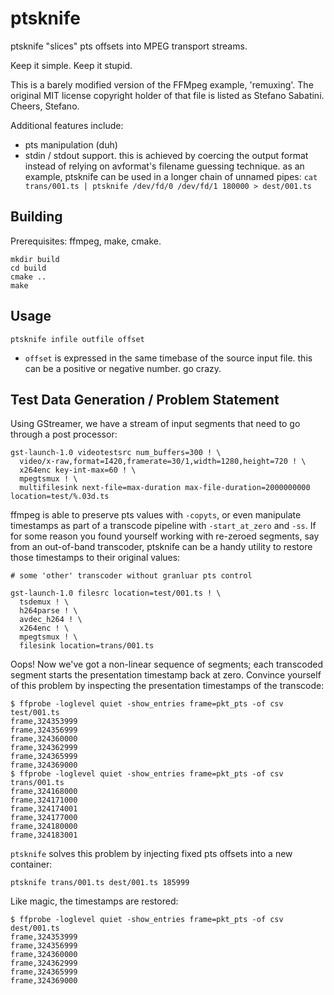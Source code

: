 # ptsknife

ptsknife "slices" pts offsets into MPEG transport streams.

Keep it simple. Keep it stupid.

This is a barely modified version of the FFMpeg example, 'remuxing'. The
original MIT license copyright holder of that file is listed as Stefano
Sabatini.
Cheers, Stefano.

Additional features include:

* pts manipulation (duh)
* stdin / stdout support. this is achieved by coercing the output format
  instead of relying on avformat's filename guessing technique. as an example,
  ptsknife can be used in a longer chain of unnamed pipes:
  `cat trans/001.ts | ptsknife /dev/fd/0 /dev/fd/1 180000 > dest/001.ts`

## Building

Prerequisites: ffmpeg, make, cmake.

```
mkdir build
cd build
cmake ..
make
```

## Usage

```
ptsknife infile outfile offset
```

* `offset` is expressed in the same timebase of the source input file.
  this can be a positive or negative number. go crazy.

## Test Data Generation / Problem Statement

Using GStreamer, we have a stream of input segments that need to go through
a post processor:

```
gst-launch-1.0 videotestsrc num_buffers=300 ! \
  video/x-raw,format=I420,framerate=30/1,width=1280,height=720 ! \
  x264enc key-int-max=60 ! \
  mpegtsmux ! \
  multifilesink next-file=max-duration max-file-duration=2000000000 location=test/%.03d.ts
```

ffmpeg is able to preserve pts values with `-copyts`, or even manipulate
timestamps as part of a transcode pipeline with `-start_at_zero` and `-ss`.
If for some reason you found yourself working with re-zeroed segments, say
from an out-of-band transcoder, ptsknife can be a handy utility to restore
those timestamps to their original values:

```
# some 'other' transcoder without granluar pts control

gst-launch-1.0 filesrc location=test/001.ts ! \
  tsdemux ! \
  h264parse ! \
  avdec_h264 ! \
  x264enc ! \
  mpegtsmux ! \
  filesink location=trans/001.ts
```

Oops! Now we've got a non-linear sequence of segments; each transcoded segment
starts the presentation timestamp back at zero. Convince yourself of this
problem by inspecting the presentation timestamps of the transcode:

```
$ ffprobe -loglevel quiet -show_entries frame=pkt_pts -of csv test/001.ts
frame,324353999
frame,324356999
frame,324360000
frame,324362999
frame,324365999
frame,324369000
$ ffprobe -loglevel quiet -show_entries frame=pkt_pts -of csv trans/001.ts
frame,324168000
frame,324171000
frame,324174001
frame,324177000
frame,324180000
frame,324183001

```

`ptsknife` solves this problem by injecting fixed pts offsets into a new
container:

```
ptsknife trans/001.ts dest/001.ts 185999
```

Like magic, the timestamps are restored:

```
$ ffprobe -loglevel quiet -show_entries frame=pkt_pts -of csv dest/001.ts
frame,324353999
frame,324356999
frame,324360000
frame,324362999
frame,324365999
frame,324369000
```

